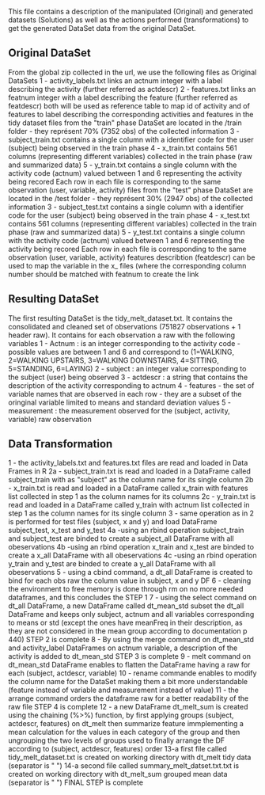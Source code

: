 This file contains a description of the manipulated (Original) and generated datasets (Solutions) as well as the actions performed 
(transformations) to get the generated DataSet data from the original DataSet. 
## Original DataSet
From the global zip collected in the url, we use the following files as Original DataSets
1 - activity_labels.txt links an actnum integer with a label describing the activity (further referred as actdescr)
2 - features.txt links an featnum integer with a label describing the feature (further referred as featdescr)
both will be used as reference table to map id of activity and of features to label describing the corresponding activities and features 
in the tidy dataset
files from the "train" phase DataSet are located in the /train folder - they représent 70% (7352 obs) of the collected information
3 - subject_train.txt contains a single column with a identifier code for the user (subject) being observed in the train phase
4 - x_train.txt contains 561 columns (representing different variables) collected in the train phase (raw and summarized data)
5 - y_train.txt contains a single column with the activity code (actnum) valued between 1 and 6 representing the activity being recored 
Each row in each file is corresponding to the same observation (user, variable, activity)
files from the "test" phase DataSet are located in the /test folder - they représent 30% (2947 obs) of the collected information
3 - subject_test.txt contains a single column with a identifier code for the user (subject) being observed in the train phase
4 - x_test.txt contains 561 columns (representing different variables) collected in the train phase (raw and summarized data)
5 - y_test.txt contains a single column with the activity code (actnum) valued between 1 and 6 representing the activity being recored 
Each row in each file is corresponding to the same observation (user, variable, activity)
features describtion (featdescr) can be used to map the variable in the x_ files (where the corresponding column number should be 
matched with featnum to create the link

## Resulting DataSet
The first resulting DataSet is the tidy_melt_dataset.txt. It contains the consolidated and cleaned set of observations 
(751827 observations + 1 header raw). It contains for each observation a raw with the following variables
1 - Actnum : is an integer corresponding to the activity code - possible values are between 1 and 6 and correspond to (1=WALKING, 2=WALKING UPSTAIRS,
3=WALKING DOWNSTAIRS, 4=SITTING, 5=STANDING, 6=LAYING)
2 - subject : an integer value corresponding to the subject (user) being observed
3 - actdescr : a string that contains the description of the activity corresponding to actnum
4 - features - the set of variable names that are observed in each row - they are a subset of the oringinal variable limited to means and
standard deviation values
5 - measurement : the measurement observed for the (subject, activity, variable) raw observation

## Data Transformation
1 - the activity_labels.txt and features.txt files are read and loaded in Data Frames in R
2a - subject_train.txt is read and loaded in a DataFrame called subject_train with as "subject" as the column name for its single column
2b - x_train.txt is read and loaded in a DataFrame called x_train with features list collected in step 1 as the column names 
for its columns
2c - y_train.txt is read and loaded in a DataFrame called y_train with actnum list collected in step 1 as the column names 
for its single column
3 - same operation as in 2 is performed for test files (subject, x and y) and load DataFrame subject_test, x_test and y_test
4a -using an rbind operation subject_train and subject_test are binded to create a subject_all DataFrame with all obeservations
4b -using an rbind operation x_train and x_test are binded to create a x_all DataFrame with all obeservations
4c -using an rbind operation y_train and y_test are binded to create a y_all DataFrame with all obeservations
5 - using a cbind command, a dt_all DataFrame is created to bind for each obs raw the column value in subject, x and y DF 
6 - cleaning the environment to free memory is done through rm on no more needed dataframes, and 
this concludes the STEP 1
7 - using the select command on dt_all DataFrame, a new DataFrame called dt_mean_std subset the dt_all DataFrame and keeps only subject, 
actnum and all variables corresponding to means or std (except the ones have meanFreq in their description, as they are not considered
in the mean group according to documentation p 440)
STEP 2 is complete
8 - By using the merge command on dt_mean_std and activity_label DataFrames on actnum variable, a description of the activity is added 
to dt_mean_std
STEP 3 is complete
9 - melt command on dt_mean_std DataFrame enables to flatten the DataFrame having a raw for each (subject, actdescr, variable)
10 - rename commande enables to modify the column name for the DataSet making them a bit more understandable (feature instead of variable 
and measurement instead of value)
11 - the arrange command orders the dataframe raw for a better readability of the raw file
STEP 4 is complete
12 - a new DataFrame dt_melt_sum is created using the chaining (%>%) function, by first applying groups (subject, actdescr, features) on dt_melt
then summarize feature immplementing a mean calculation for the values in each category of the group and then ungrouping the two levels 
of groups used to finally arrange the DF according to (subject, actdescr, features) order
13-a first file called tidy_melt_dataset.txt is created on working directory with dt_melt tidy data (separator is " ")
14-a second file called summary_melt_datset.txt.txt is created on working directory with dt_melt_sum grouped mean data (separator is " ")
FINAL STEP is complete
